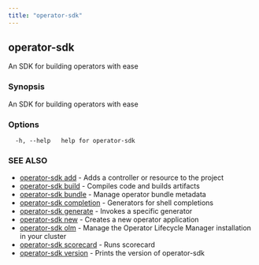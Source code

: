 ```yaml
---
title: "operator-sdk"
---
```

## operator-sdk

An SDK for building operators with ease

### Synopsis

An SDK for building operators with ease

### Options

```
  -h, --help   help for operator-sdk
```

### SEE ALSO

* [operator-sdk add](../operator-sdk_add)	 - Adds a controller or resource to the project
* [operator-sdk build](../operator-sdk_build)	 - Compiles code and builds artifacts
* [operator-sdk bundle](../operator-sdk_bundle)	 - Manage operator bundle metadata
* [operator-sdk completion](../operator-sdk_completion)	 - Generators for shell completions
* [operator-sdk generate](../operator-sdk_generate)	 - Invokes a specific generator
* [operator-sdk new](../operator-sdk_new)	 - Creates a new operator application
* [operator-sdk olm](../operator-sdk_olm)	 - Manage the Operator Lifecycle Manager installation in your cluster
* [operator-sdk scorecard](../operator-sdk_scorecard)	 - Runs scorecard
* [operator-sdk version](../operator-sdk_version)	 - Prints the version of operator-sdk


